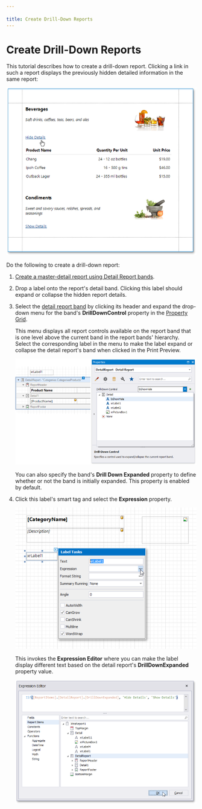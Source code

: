 ```yaml
---

title: Create Drill-Down Reports
---
```

# Create Drill-Down Reports

This tutorial describes how to create a drill-down report. Clicking a link in such a report displays the previously hidden detailed information in the same report:

![eurd-win-drill-down-report-preview](../../../../images/eurd-win-drill-down-report-preview.png)

Do the following to create a drill-down report:

1. [Create a master-detail report using Detail Report bands](../create-reports/master-detail-reports-with-detail-report-bands.md).
2. Drop a label onto the report's detail band. Clicking this label should expand or collapse the hidden report details.
3. Select the [detail report band](../introduction-to-banded-reports.md) by clicking its header and expand the drop-down menu for the band's **DrillDownControl** property in the [Property Grid](../report-designer-tools/ui-panels/property-grid-tabbed-view.md).
	
	This menu displays all report controls available on the report band that is one level above the current band in the report bands' hierarchy. Select the corresponding label in the menu to make the label expand or collapse the detail report's band when clicked in the Print Preview.
	
	![eurd-win-drilldown-set-drilldown-controll](../../../../images/eurd-win-drilldown-set-drilldown-control.png)
	
	You can also specify the band's **Drill Down Expanded** property to define whether or not the band is initially expanded. This property is enabled by default.
4. Click this label's smart tag and select the **Expression** property.
	
	![eurd-win-drill-down-report-label-smart-tag](../../../../images/eurd-win-drill-down-report-label-smart-tag.png)
	
	This invokes the **Expression Editor** where you can make the label display different text based on the detail report's **DrillDownExpanded** property value.
	
	![eurd-win-drill-down-report-expression](../../../../images/eurd-win-drill-down-report-expression.png)